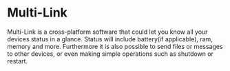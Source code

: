 # Multi-Link
Multi-Link is a cross-platform software that could let you know all your devices 
status in a glance. Status will include battery(if applicable), ram, memory and more.
Furthermore it is also possible to send files or messages to other devices, or even 
making simple operations such as shutdown or restart.